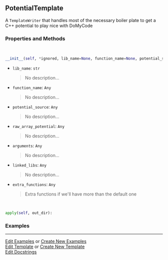 ## <a id="RynLib.PlzNumbers.PotentialTemplator.PotentialTemplate">PotentialTemplate</a>
A `TemplateWriter` that handles most of the necessary boiler plate to get a C++ potential to play nice with DoMyCode

### Properties and Methods
<a id="RynLib.PlzNumbers.PotentialTemplator.PotentialTemplate.__init__" class="docs-object-method">&nbsp;</a>
```python
__init__(self, *ignored, lib_name=None, function_name=None, potential_source=None, raw_array_potential=None, arguments=None, linked_libs=None, static_source=False, extra_functions=(), fortran_potential=False, shim_script=None, conversion=None): 
```

- `lib_name`: `str`
    >No description...
- `function_name`: `Any`
    >No description...
- `potential_source`: `Any`
    >No description...
- `raw_array_potential`: `Any`
    >No description...
- `arguments`: `Any`
    >No description...
- `linked_libs`: `Any`
    >No description...
- `extra_functions`: `Any`
    >Extra functions if we'll have more than the default one

<a id="RynLib.PlzNumbers.PotentialTemplator.PotentialTemplate.apply" class="docs-object-method">&nbsp;</a>
```python
apply(self, out_dir): 
```

### Examples


___

[Edit Examples](https://github.com/McCoyGroup/References/edit/gh-pages/Documentation/examples/RynLib/PlzNumbers/PotentialTemplator/PotentialTemplate.md) or 
[Create New Examples](https://github.com/McCoyGroup/References/new/gh-pages/?filename=Documentation/examples/RynLib/PlzNumbers/PotentialTemplator/PotentialTemplate.md) <br/>
[Edit Template](https://github.com/McCoyGroup/References/edit/gh-pages/Documentation/templates/RynLib/PlzNumbers/PotentialTemplator/PotentialTemplate.md) or 
[Create New Template](https://github.com/McCoyGroup/References/new/gh-pages/?filename=Documentation/templates/RynLib/PlzNumbers/PotentialTemplator/PotentialTemplate.md) <br/>
[Edit Docstrings](https://github.com/McCoyGroup/RynLib/edit/master/PlzNumbers/PotentialTemplator.py?message=Update%20Docs)